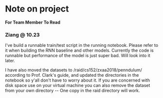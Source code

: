 # Note on project

**For Team Member To Read**

### Ziang @ 10.23
 I've build a runnable train/test script in the running notebook. Please refer to it when building the RNN baseline and other models. Currently the code is runnable but performance of the model is just super bad. Will look into it later.

 I have also moved the datasets to /raid/cs152/zxaa2018/penndulum/ according to Prof. Clark's guide, and updated the directories in the notebook so y'all don't have to worry about it. If you are concerned with disk space use on your virtual machine you can also remove the dataset from your own directory -- One copy in the raid directory will work.